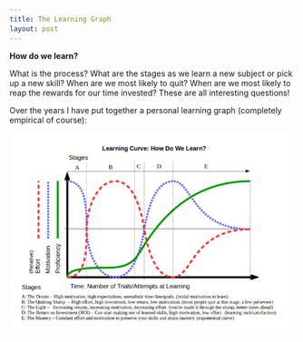 ```yaml
---
title: The Learning Graph
layout: post
---
```


**How do we learn?**

What is the process? What are the stages as we learn a new subject or pick up a
new skill? When are we most likely to quit? When are we most likely to reap the
rewards for our time invested? These are all interesting questions!

Over the years I have put together a personal learning graph (completely
empirical of course): 

![the learning graph](/assets/2017-05-20-the-learning-graph_1.png)
